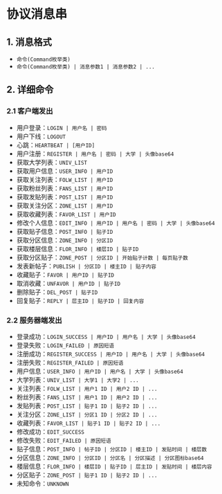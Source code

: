 # 协议消息串

## 1. 消息格式

- `命令(Command枚举类)`
- `命令(Command枚举类) | 消息参数1 | 消息参数2 | ...`

## 2. 详细命令

### 2.1 客户端发出

- 用户登录：`LOGIN | 用户名 | 密码`
- 用户下线：`LOGOUT`
- 心跳：`HEARTBEAT | [用户ID]`
- 用户注册：`REGISTER | 用户名 | 密码 | 大学 | 头像base64`
- 获取大学列表：`UNIV_LIST`
- 获取用户信息：`USER_INFO | 用户ID`
- 获取关注列表：`FOLW_LIST | 用户ID`
- 获取粉丝列表：`FANS_LIST | 用户ID`
- 获取发贴列表：`POST_LIST | 用户ID`
- 获取关注分区：`ZONE_LIST | 用户ID`
- 获取收藏列表：`FAVOR_LIST | 用户ID`
- 修改个人信息：`EDIT_INFO | 用户ID | 用户名 | 密码 | 大学 | 头像base64`
- 获取贴子信息：`POST_INFO | 贴子ID`
- 获取分区信息：`ZONE_INFO | 分区ID`
- 获取楼层信息：`FLOR_INFO | 楼层ID | 贴子ID`
- 获取分区贴子：`ZONE_POST | 分区ID | 开始贴子计数 | 每页贴子数`
- 发表新帖子：`PUBLISH | 分区ID | 楼主ID | 贴子内容`
- 收藏贴子：`FAVOR | 用户ID | 贴子ID`
- 取消收藏：`UNFAVOR | 用户ID | 贴子ID`
- 删除贴子：`DEL_POST | 贴子ID`
- 回复贴子：`REPLY | 层主ID | 贴子ID | 回复内容`

### 2.2 服务器端发出

- 登录成功：`LOGIN_SUCCESS | 用户ID | 用户名 | 大学 | 头像base64`
- 登录失败：`LOGIN_FAILED | 原因短语`
- 注册成功：`REGISTER_SUCCESS | 用户ID | 用户名 | 大学 | 头像base64`
- 注册失败：`REGISTER_FAILED | 原因短语`
- 用户信息：`USER_INFO | 用户ID | 用户名 | 大学 | 头像base64`
- 大学列表：`UNIV_LIST | 大学1 | 大学2 | ...`
- 关注列表：`FOLW_LIST | 用户1 ID | 用户2 ID | ...`
- 粉丝列表：`FANS_LIST | 用户1 ID | 用户2 ID | ...`
- 发贴列表：`POST_LIST | 贴子1 ID | 贴子2 ID | ...`
- 关注分区：`ZONE_LIST | 分区1 ID | 分区2 ID | ...`
- 收藏列表：`FAVOR_LIST | 贴子1 ID | 贴子2 ID | ...`
- 修改成功：`EDIT_SUCCESS`
- 修改失败：`EDIT_FAILED | 原因短语`
- 贴子信息：`POST_INFO | 帖子ID | 分区ID | 楼主ID | 发贴时间 | 楼层数`
- 分区信息：`ZONE_INFO | 分区ID | 分区名 | 分区描述 | 分区图标base64`
- 楼层信息：`FLOR_INFO | 楼层ID | 贴子ID | 层主ID | 发贴时间 | 楼层内容`
- 分区贴子：`ZONE_POST | 贴子1 ID | 贴子2 ID | ...`
- 未知命令：`UNKNOWN`
